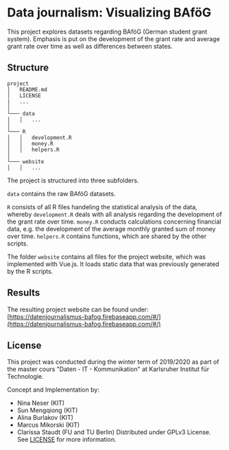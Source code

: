 # Data journalism: Visualizing BAföG

This project explores datasets regarding BAföG (German student grant system). Emphasis is put on the development of the grant rate and average grant rate over time as well as differences between states.

## Structure
```
project
│   README.md
│   LICENSE
|   ...
│
└─── data
│   │   ...
│   
└─── R
│   │   development.R
│   │   money.R
│   │   helpers.R
│   
└─── website
│   │   ...
```
The project is structured into three subfolders. 

`data` contains the raw BAföG datasets. 

`R` consists of all R files handeling the statistical analysis of the data, whereby `development.R` deals with all analysis regarding the development of the grant rate over time. `money.R` conducts calculations concerning financial data, e.g. the development of the average monthly granted sum of money over time. `helpers.R` contains functions, which are shared by the other scripts.

The folder `website` contains all files for the project website, which was implemented with Vue.js. It loads static data that was previously generated by the R scripts.

## Results

The resulting project website can be found under: [https://datenjournalismus-bafog.firebaseapp.com/#/](https://datenjournalismus-bafog.firebaseapp.com/#/)

## License

This project was conducted during the winter term of 2019/2020 as part of the master cours "Daten - IT - Kommunikation" at Karlsruher Institut für Technologie.

Concept and Implementation by:
- Nina Neser (KIT)
- Sun Mengqiong (KIT)
- Alina Burlakov (KIT)
- Marcus Mikorski (KIT)
- Clarissa Staudt (FU and TU Berlin)
Distributed under GPLv3 License. See [LICENSE](LICENSE) for more information.
